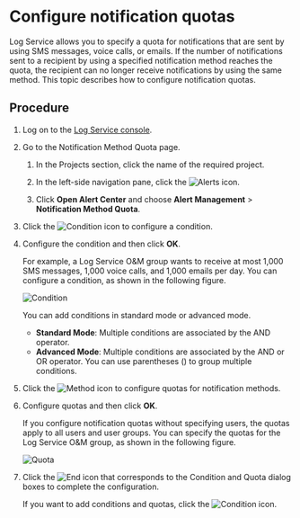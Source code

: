 # Configure notification quotas

Log Service allows you to specify a quota for notifications that are sent by using SMS messages, voice calls, or emails. If the number of notifications sent to a recipient by using a specified notification method reaches the quota, the recipient can no longer receive notifications by using the same method. This topic describes how to configure notification quotas.

## Procedure

1.  Log on to the [Log Service console](https://sls.console.aliyun.com).

2.  Go to the Notification Method Quota page.

    1.  In the Projects section, click the name of the required project.

    2.  In the left-side navigation pane, click the ![Alerts](https://static-aliyun-doc.oss-accelerate.aliyuncs.com/assets/img/en-US/0356352261/p110115.png) icon.

    3.  Click **Open Alert Center** and choose **Alert Management** \> **Notification Method Quota**.

3.  Click the ![Condition](https://static-aliyun-doc.oss-accelerate.aliyuncs.com/assets/img/en-US/6841072261/p243402.png) icon to configure a condition.

4.  Configure the condition and then click **OK**.

    For example, a Log Service O&M group wants to receive at most 1,000 SMS messages, 1,000 voice calls, and 1,000 emails per day. You can configure a condition, as shown in the following figure.

    ![Condition](https://static-aliyun-doc.oss-accelerate.aliyuncs.com/assets/img/en-US/7019872261/p254124.png)

    You can add conditions in standard mode or advanced mode.

    -   **Standard Mode**: Multiple conditions are associated by the AND operator.
    -   **Advanced Mode**: Multiple conditions are associated by the AND or OR operator. You can use parentheses \(\) to group multiple conditions.
5.  Click the ![Method](https://static-aliyun-doc.oss-accelerate.aliyuncs.com/assets/img/en-US/7019872261/p254126.png) icon to configure quotas for notification methods.

6.  Configure quotas and then click **OK**.

    If you configure notification quotas without specifying users, the quotas apply to all users and user groups. You can specify the quotas for the Log Service O&M group, as shown in the following figure.

    ![Quota](https://static-aliyun-doc.oss-accelerate.aliyuncs.com/assets/img/en-US/7019872261/p254128.png)

7.  Click the ![End ](https://static-aliyun-doc.oss-accelerate.aliyuncs.com/assets/img/en-US/0356352261/p243468.png) icon that corresponds to the Condition and Quota dialog boxes to complete the configuration.

    If you want to add conditions and quotas, click the ![Condition](https://static-aliyun-doc.oss-accelerate.aliyuncs.com/assets/img/en-US/6841072261/p243402.png) icon.


